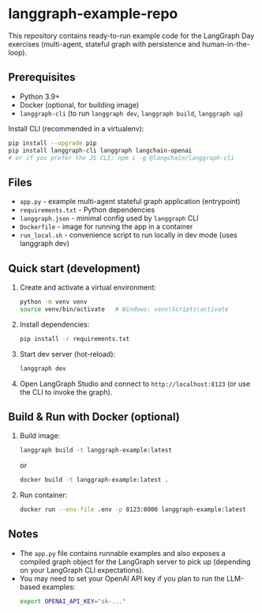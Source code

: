 
# langgraph-example-repo

This repository contains ready-to-run example code for the LangGraph Day exercises (multi-agent, stateful graph with persistence and human-in-the-loop).

## Prerequisites
- Python 3.9+
- Docker (optional, for building image)
- `langgraph-cli` (to run `langgraph dev`, `langgraph build`, `langgraph up`)

Install CLI (recommended in a virtualenv):
```bash
pip install --upgrade pip
pip install langgraph-cli langgraph langchain-openai
# or if you prefer the JS CLI: npm i -g @langchain/langgraph-cli
```

## Files
- `app.py` - example multi-agent stateful graph application (entrypoint)
- `requirements.txt` - Python dependencies
- `langgraph.json` - minimal config used by `langgraph` CLI
- `Dockerfile` - image for running the app in a container
- `run_local.sh` - convenience script to run locally in dev mode (uses langgraph dev)

## Quick start (development)
1. Create and activate a virtual environment:
   ```bash
   python -m venv venv
   source venv/bin/activate   # Windows: venv\Scripts\activate
   ```
2. Install dependencies:
   ```bash
   pip install -r requirements.txt
   ```
3. Start dev server (hot-reload):
   ```bash
   langgraph dev
   ```
4. Open LangGraph Studio and connect to `http://localhost:8123` (or use the CLI to invoke the graph).

## Build & Run with Docker (optional)
1. Build image:
   ```bash
   langgraph build -t langgraph-example:latest
   ```
   or
   ```bash
   docker build -t langgraph-example:latest .
   ```
2. Run container:
   ```bash
   docker run --env-file .env -p 8123:8000 langgraph-example:latest
   ```

## Notes
- The `app.py` file contains runnable examples and also exposes a compiled graph object for the LangGraph server to pick up (depending on your LangGraph CLI expectations).
- You may need to set your OpenAI API key if you plan to run the LLM-based examples:
  ```bash
  export OPENAI_API_KEY="sk-..."
  ```
